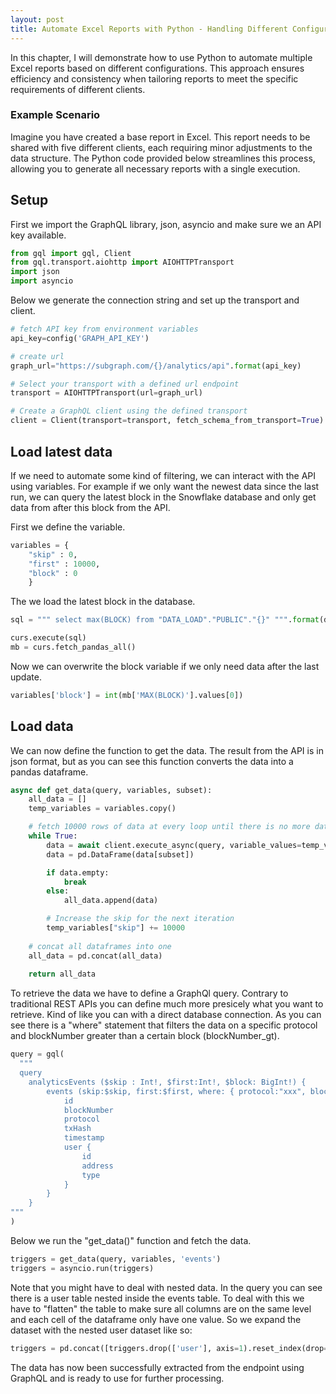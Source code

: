 ```yaml
---
layout: post
title: Automate Excel Reports with Python - Handling Different Configurations
---
```


In this chapter, I will demonstrate how to use Python to automate multiple Excel reports based on different configurations. This approach ensures efficiency and consistency when tailoring reports to meet the specific requirements of different clients.

### Example Scenario
Imagine you have created a base report in Excel. This report needs to be shared with five different clients, each requiring minor adjustments to the data structure. The Python code provided below streamlines this process, allowing you to generate all necessary reports with a single execution.

## Setup

First we import the GraphQL library, json, asyncio and make sure we an API key available.

```python
from gql import gql, Client
from gql.transport.aiohttp import AIOHTTPTransport
import json
import asyncio
```

Below we generate the connection string and set up the transport and client.

```python
# fetch API key from environment variables
api_key=config('GRAPH_API_KEY')

# create url
graph_url="https://subgraph.com/{}/analytics/api".format(api_key)

# Select your transport with a defined url endpoint
transport = AIOHTTPTransport(url=graph_url)

# Create a GraphQL client using the defined transport
client = Client(transport=transport, fetch_schema_from_transport=True)
```

## Load latest data

If we need to automate some kind of filtering, we can interact with the API using variables. For example if we only want the newest data since the last run, we can query the latest block in the Snowflake database and only get data from after this block from the API.

First we define the variable.

```python
variables = {
    "skip" : 0,
    "first" : 10000,
    "block" : 0
    }
```

The we load the latest block in the database.

```python
sql = """ select max(BLOCK) from "DATA_LOAD"."PUBLIC"."{}" """.format(dataset_name)

curs.execute(sql)
mb = curs.fetch_pandas_all()
```

Now we can overwrite the block variable if we only need data after the last update.

```python
variables['block'] = int(mb['MAX(BLOCK)'].values[0])
```

## Load data

We can now define the function to get the data. The result from the API is in json format, but as you can see this function converts the data into a pandas dataframe.

```python
async def get_data(query, variables, subset):
    all_data = []
    temp_variables = variables.copy()

    # fetch 10000 rows of data at every loop until there is no more data to fetch
    while True:
        data = await client.execute_async(query, variable_values=temp_variables)
        data = pd.DataFrame(data[subset])

        if data.empty:
            break
        else:
            all_data.append(data)

        # Increase the skip for the next iteration
        temp_variables["skip"] += 10000
        
    # concat all dataframes into one
    all_data = pd.concat(all_data)
    
    return all_data
```

To retrieve the data we have to define a GraphQl query. Contrary to traditional REST APIs you can define much more presicely what you want to retrieve. Kind of like you can with a direct database connection.
As you can see there is a "where" statement that filters the data on a specific protocol and blockNumber greater than a certain block (blockNumber_gt).

```python
query = gql(
  """
  query
    analyticsEvents ($skip : Int!, $first:Int!, $block: BigInt!) {
        events (skip:$skip, first:$first, where: { protocol:"xxx", blockNumber_gt:$block }) {
            id
            blockNumber
            protocol
            txHash
            timestamp
            user {
                id
                address
                type
            }
        }
    } 
"""
)
```

Below we run the "get_data()" function and fetch the data.

```python
triggers = get_data(query, variables, 'events')
triggers = asyncio.run(triggers)
```

Note that you might have to deal with nested data. In the query you can see there is a user table nested inside the events table. To deal with this we have to "flatten" the table to make sure all columns are on the same level and each cell of the dataframe only have one value. So we expand the dataset with the nested user dataset like so:

```python
triggers = pd.concat([triggers.drop(['user'], axis=1).reset_index(drop=True), pd.json_normalize(triggers['user'])], axis=1)
```

The data has now been successfully extracted from the endpoint using GraphQL and is ready to use for further processing.